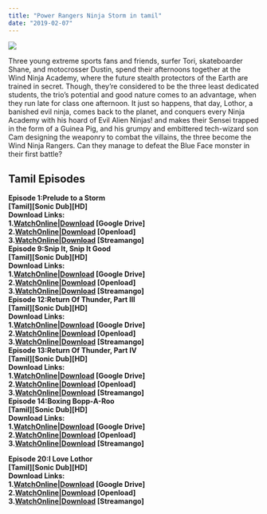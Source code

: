 ```yaml
---
title: "Power Rangers Ninja Storm in tamil"
date: "2019-02-07"
---
```


[![](https://4.bp.blogspot.com/--TQz_BQh_x8/Wstck_Fa9aI/AAAAAAAAAzk/a4jXUBkU1fU2UV525X4cpnq56qb63ydAACLcBGAs/s320/MV5BYWEzMzdkMzktNGFiNi00NDYyLTkxMGMtMGMwNTNjOTRiNjlhXkEyXkFqcGdeQXVyNzQzNzQxNzI{7cef396fa903dffab2382e8bc80965065ad0174c8eee63d5f3956c33ffbf8496}2540.jpg)](https://4.bp.blogspot.com/--TQz_BQh_x8/Wstck_Fa9aI/AAAAAAAAAzk/a4jXUBkU1fU2UV525X4cpnq56qb63ydAACLcBGAs/s1600/MV5BYWEzMzdkMzktNGFiNi00NDYyLTkxMGMtMGMwNTNjOTRiNjlhXkEyXkFqcGdeQXVyNzQzNzQxNzI{7cef396fa903dffab2382e8bc80965065ad0174c8eee63d5f3956c33ffbf8496}2540.jpg)

Three young extreme sports fans and friends, surfer Tori, skateboarder Shane, and motocrosser Dustin, spend their afternoons together at the Wind Ninja Academy, where the future stealth protectors of the Earth are trained in secret. Though, they’re considered to be the three least dedicated students, the trio’s potential and good nature comes to an advantage, when they run late for class one afternoon. It just so happens, that day, Lothor, a banished evil ninja, comes back to the planet, and conquers every Ninja Academy with his hoard of Evil Alien Ninjas! and makes their Sensei trapped in the form of a Guinea Pig, and his grumpy and embittered tech-wizard son Cam designing the weaponry to combat the villains, the three become the Wind Ninja Rangers. Can they manage to defeat the Blue Face monster in their first battle?

## Tamil Episodes

**Episode 1:Prelude to a Storm**  
**\[Tamil\]\[Sonic Dub\]\[HD\]**  
**Download Links:**  
**1.[WatchOnline|Download](https://drive.google.com/open?id=1N5_s1CSOARTmTTRrbP_G6_t32novyeGF) \[Google Drive\]**  
**2.[WatchOnline|Download](http:/#) \[Openload\]**  
**3.[WatchOnline|Download](http:/#) \[Streamango\]**  
**Episode 9:Snip It, Snip It Good**  
**\[Tamil\]\[Sonic Dub\]\[HD\]**  
**Download Links:**  
**1.[WatchOnline|Download](https://drive.google.com/open?id=1DaFlQGoVSnvusp70e4BkokuWxWcV5keu) \[Google Drive\]**  
**2.[WatchOnline|Download](http:/#) \[Openload\]**  
**3.[WatchOnline|Download](http:/#) \[Streamango\]**  
**Episode 12:Return Of Thunder, Part III**  
**\[Tamil\]\[Sonic Dub\]\[HD\]**  
**Download Links:**  
**1.[WatchOnline|Download](https://drive.google.com/open?id=1IJq1wqtuA0dYbtni7CcV_e650wFJL5UA) \[Google Drive\]**  
**2.[WatchOnline|Download](http:/#) \[Openload\]**  
**3.[WatchOnline|Download](http:/#) \[Streamango\]**  
**Episode 13:Return Of Thunder, Part IV**  
**\[Tamil\]\[Sonic Dub\]\[HD\]**  
**Download Links:**  
**1.[WatchOnline|Download](https://drive.google.com/open?id=1e5M39RjYSB56W2fxtLw6FLKPLd_rcdL8) \[Google Drive\]**  
**2.[WatchOnline|Download](http:/#) \[Openload\]**  
**3.[WatchOnline|Download](http:/#) \[Streamango\]**  
**Episode 14:Boxing Bopp-A-Roo**  
**\[Tamil\]\[Sonic Dub\]\[HD\]**  
**Download Links:**  
**1.[WatchOnline|Download](https://drive.google.com/open?id=15ts-yDkerp1eFinyjucEPJ8sjEPL-MJ8) \[Google Drive\]**  
**2.[WatchOnline|Download](http:/#) \[Openload\]**  
**3.[WatchOnline|Download](http:/#) \[Streamango\]**

**Episode 20:I Love Lothor**  
**\[Tamil\]\[Sonic Dub\]\[HD\]**  
**Download Links:**  
**1.[WatchOnline|Download](https://drive.google.com/open?id=1QN9MH_B2NUnGv2arhsKxT3xd8NMoydiD) \[Google Drive\]**  
**2.[WatchOnline|Download](http:/#) \[Openload\]**  
**3.[WatchOnline|Download](http:/#) \[Streamango\]**
